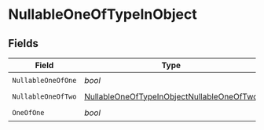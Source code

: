 # NullableOneOfTypeInObject


## Fields

| Field                                                                                                         | Type                                                                                                          | Required                                                                                                      | Description                                                                                                   |
| ------------------------------------------------------------------------------------------------------------- | ------------------------------------------------------------------------------------------------------------- | ------------------------------------------------------------------------------------------------------------- | ------------------------------------------------------------------------------------------------------------- |
| `NullableOneOfOne`                                                                                            | *bool*                                                                                                        | :heavy_check_mark:                                                                                            | N/A                                                                                                           |
| `NullableOneOfTwo`                                                                                            | [NullableOneOfTypeInObjectNullableOneOfTwo](../../Models/Shared/NullableOneOfTypeInObjectNullableOneOfTwo.md) | :heavy_check_mark:                                                                                            | N/A                                                                                                           |
| `OneOfOne`                                                                                                    | *bool*                                                                                                        | :heavy_check_mark:                                                                                            | N/A                                                                                                           |